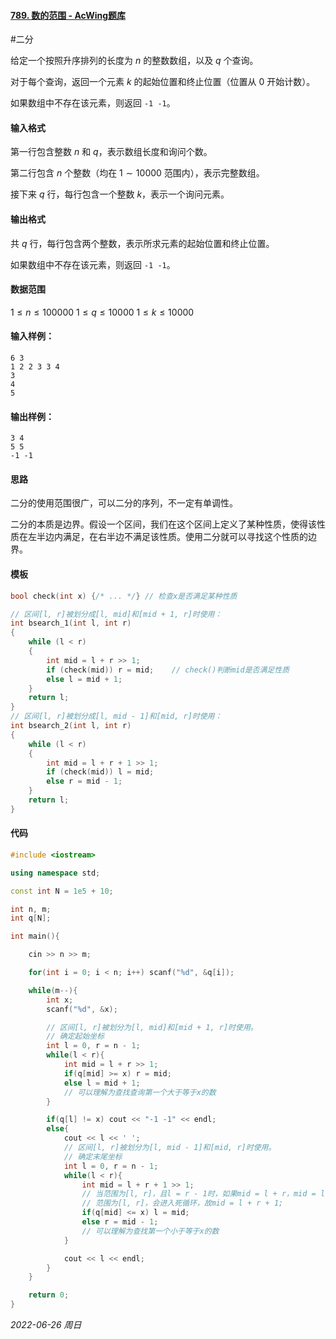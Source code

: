#### [789. 数的范围 - AcWing题库](https://www.acwing.com/problem/content/791/)

#二分

给定一个按照升序排列的长度为 $n$ 的整数数组，以及 $q$ 个查询。

对于每个查询，返回一个元素 $k$ 的起始位置和终止位置（位置从 $0$ 开始计数）。

如果数组中不存在该元素，则返回 `-1 -1`。

#### 输入格式

第一行包含整数 $n$ 和 $q$，表示数组长度和询问个数。

第二行包含 $n$ 个整数（均在 $1∼10000$ 范围内），表示完整数组。

接下来 $q$ 行，每行包含一个整数 $k$，表示一个询问元素。

#### 输出格式

共 $q$ 行，每行包含两个整数，表示所求元素的起始位置和终止位置。

如果数组中不存在该元素，则返回 `-1 -1`。

#### 数据范围

$1≤n≤100000$
$1≤q≤10000$
$1≤k≤10000$

#### 输入样例：

```in
6 3
1 2 2 3 3 4
3
4
5
```

#### 输出样例：

```out
3 4
5 5
-1 -1
```

#### 思路

二分的使用范围很广，可以二分的序列，不一定有单调性。

二分的本质是边界。假设一个区间，我们在这个区间上定义了某种性质，使得该性质在左半边内满足，在右半边不满足该性质。使用二分就可以寻找这个性质的边界。 

#### 模板

```cpp
bool check(int x) {/* ... */} // 检查x是否满足某种性质

// 区间[l, r]被划分成[l, mid]和[mid + 1, r]时使用：
int bsearch_1(int l, int r)
{
    while (l < r)
    {
        int mid = l + r >> 1;
        if (check(mid)) r = mid;    // check()判断mid是否满足性质
        else l = mid + 1;
    }
    return l;
}
// 区间[l, r]被划分成[l, mid - 1]和[mid, r]时使用：
int bsearch_2(int l, int r)
{
    while (l < r)
    {
        int mid = l + r + 1 >> 1;
        if (check(mid)) l = mid;
        else r = mid - 1;
    }
    return l;
}
```

#### 代码

```cpp
#include <iostream>

using namespace std;

const int N = 1e5 + 10;

int n, m;
int q[N];

int main(){

    cin >> n >> m;

    for(int i = 0; i < n; i++) scanf("%d", &q[i]);

    while(m--){
        int x;
        scanf("%d", &x);

        // 区间[l, r]被划分为[l, mid]和[mid + 1, r]时使用。
        // 确定起始坐标
        int l = 0, r = n - 1;
        while(l < r){
            int mid = l + r >> 1;
            if(q[mid] >= x) r = mid;
            else l = mid + 1;
            // 可以理解为查找查询第一个大于等于x的数
        }

        if(q[l] != x) cout << "-1 -1" << endl;
        else{
            cout << l << ' ';
            // 区间[l, r]被划分为[l, mid - 1]和[mid, r]时使用。
            // 确定末尾坐标
            int l = 0, r = n - 1;
            while(l < r){
                int mid = l + r + 1 >> 1;
                // 当范围为[l, r]，且l = r - 1时，如果mid = l + r，mid = l，
                // 范围为[l, r]，会进入死循环，故mid = l + r + 1;
                if(q[mid] <= x) l = mid;
                else r = mid - 1;
                // 可以理解为查找第一个小于等于x的数
            }

            cout << l << endl;
        }
    }

    return 0;
}
```


*2022-06-26 周日*